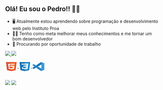 ## Olá! Eu sou o Pedro!! 🖖🏾

- 🖥️ Atualmente estou aprendendo sobre programação e desenvolvimento web pelo Instituto Proa
- 💪🏾 Tenho como meta melhorar meus conhecimentos e me tornar um bom desenvolvedor
- 💼 Procurando por oportunidade de trabalho

 <div>
  <a href="https://github.com/Lop3sPedro">
  <img height="170em" src="https://github-readme-stats.vercel.app/api?username=Lop3sPedro&show_icons=true&theme=radical&include_all_commits=true&count_private=true">
  <img height="170em" src="https://github-readme-stats.vercel.app/api/top-langs/?username=Lop3sPedro&layout=compact&langs_count=7&theme=radical"/>
</div>
  
  <div style="display: inline_block"><br>
  <img align="center" alt="Pedro-HTML" height="30" width="40" src="https://raw.githubusercontent.com/devicons/devicon/master/icons/html5/html5-original.svg">
  <img align="center" alt="Pedro-CSS" height="30" width="40" src="https://raw.githubusercontent.com/devicons/devicon/master/icons/css3/css3-original.svg">
  <img align="center" alt="Pedro-Vs" height="30" width="40" src="https://raw.githubusercontent.com/devicons/devicon/master/icons/vscode/vscode-original.svg">
   </div>
  
  ##
  
 <div>
  <a href = "mailto:lopes33.pedrohenrique@gmail.com"><img src="https://img.shields.io/badge/Gmail-D14836?style=for-the-badge&logo=gmail&logoColor=white" target="_blank"></a>
  <a href="https://www.linkedin.com/in/pedro-henrique-slopes/" target="_blank"><img src="https://img.shields.io/badge/-LinkedIn-%230077B5?style=for-the-badge&logo=linkedin&logoColor=white" target="_blank"></a>
 </div>
